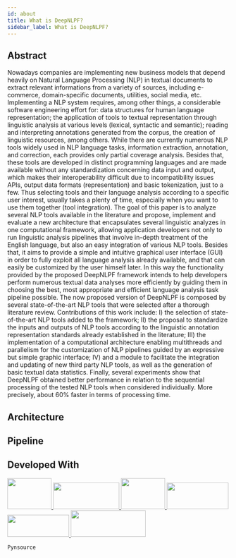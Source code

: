```yaml
---
id: about
title: What is DeepNLPF?
sidebar_label: What is DeepNLPF?
---
```


## Abstract
Nowadays companies are implementing new business models that depend heavily on Natural Language Processing (NLP) in textual documents to extract relevant informations from a variety of sources, including e-commerce, domain-specific documents, utilities, social media, etc. Implementing a NLP system requires, among other things, a considerable software engineering effort for: data structures for human language representation; the application of tools to textual representation through linguistic analysis at various levels (lexical, syntactic and semantic); reading and interpreting annotations generated from the corpus, the creation of linguistic resources, among others. While there are currently numerous NLP tools widely used in NLP language tasks, information extraction, annotation, and correction, each provides only partial coverage  analysis. Besides that, these tools are developed in distinct programming languages and are made available without any standardization concerning data input and output, which makes their interoperability difficult due to incompatibility issues APIs, output data formats (representation) and basic tokenization, just to a few. Thus selecting tools and their language analysis according to a specific user interest, usually takes a plenty of time, especially when you want to use them together (tool integration). The goal of this paper is to analyze several NLP tools available in the literature and propose, implement and evaluate a new architecture that encapsulates several linguistic analyzes in one computational framework, allowing application developers not only to run linguistic analysis pipelines that involve in-depth treatment of the English language, but also an easy integration of various NLP tools. Besides that, it aims to provide a simple and intuitive graphical user interface (GUI) in order to fully exploit all language analysis already available, and that can easily be customized by the user himself later. In this way the functionality provided by the proposed DeepNLPF framework intends to help developers perform numerous textual data analyses more efficiently by guiding them in choosing the best, most appropriate and efficient language analysis task pipeline possible. The now proposed version of DeepNLPF is composed by several state-of-the-art NLP tools that were selected after a thorough literature review. Contributions of this work include: I) the selection of state-of-the-art NLP tools added to the framework; II) the proposal to standardize the inputs and outputs of NLP tools according to the linguistic annotation representation standards already established in the literature; III) the implementation of a computational architecture enabling multithreads and parallelism for the customization of NLP pipelines guided by an expressive but simple graphic interface; IV) and a module to facilitate the integration and updating of new third party NLP tools, as well as the generation of basic textual data statistics. Finally, several experiments show that DeepNLPF obtained better performance in relation to the sequential processing of the tested NLP tools when considered individually. More precisely, about 60\% faster in terms of processing time.

## Architecture

## Pipeline

## Developed With

<div>
    <a href="https://docusaurus.io/" target="_blank">
        <img src="https://deepnlpf.github.io/site/img/credits/docusaurus.png" data-canonical-src="https://deepnlpf.github.io/site/img/credits/docusaurus.png" width="100" height="70" />
    </a>
    <a href="https://www.python.org/" target="_blank">
        <img src="https://deepnlpf.github.io/site/img/credits/python.png" data-canonical-src="https://deepnlpf.github.io/site/img/credits/python.png" width="150" height="60" />
    </a>
    <a href="https://palletsprojects.com/p/flask/" target="_blank">
        <img src="https://deepnlpf.github.io/site/img/credits/flask.png" data-canonical-src="https://deepnlpf.github.io/site/img/credits/flask.png" width="100" height="70" />
    </a>
    <a href="https://palletsprojects.com/p/jinja/" target="_blank">
        <img src="https://deepnlpf.github.io/site/img/credits/jinja.png" data-canonical-src="https://deepnlpf.github.io/site/img/credits/jinja.png" width="140" height="60" />
    </a>
    <a href="https://www.mongodb.com/" target="_blank">
        <img src="https://deepnlpf.github.io/site/img/credits/mongodb.png" data-canonical-src="https://deepnlpf.github.io/site/img/credits/mongodb.png" width="140" height="50" />
    </a>
    <!--a href="https://graphql.org/" target="_blank">
        <img src="https://deepnlpf.github.io/site/img/credits/graphql.png" data-canonical-src="https://deepnlpf.github.io/site/img/credits/graphql.png" width="170" height="60" />
    </a-->
    <a href="https://pynsource.com/" target="_blank">
        <img src="https://deepnlpf.github.io/site/img/credits/pynsource.png" data-canonical-src="https://deepnlpf.github.io/site/img/credits/pynsource.png" width="170" height="60" />
    </a>

    Pynsource
</div>


